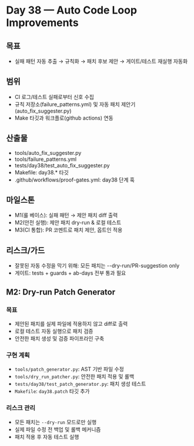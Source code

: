 # Day 38 — Auto Code Loop Improvements

## 목표
- 실패 패턴 자동 추출 → 규칙화 → 패치 후보 제안 → 게이트/테스트 재실행 자동화

## 범위
- CI 로그/테스트 실패로부터 신호 수집
- 규칙 저장소(failure_patterns.yml) 및 자동 패치 제안기(auto_fix_suggester.py)
- Make 타깃과 워크플로(github actions) 연동

## 산출물
- tools/auto_fix_suggester.py
- tools/failure_patterns.yml
- tests/day38/test_auto_fix_suggester.py
- Makefile: day38.* 타깃
- .github/workflows/proof-gates.yml: day38 단계 훅

## 마일스톤
- M1(룰 베이스): 실패 패턴 → 제안 패치 diff 출력
- M2(안전 실행): 제안 패치 dry-run & 로컬 테스트
- M3(CI 통합): PR 코멘트로 패치 제안, 옵트인 적용

## 리스크/가드
- 잘못된 자동 수정을 막기 위해: 모든 패치는 --dry-run/PR-suggestion only
- 게이트: tests + guards + ab-days 전부 통과 필요

## M2: Dry-run Patch Generator

### 목표
- 제안된 패치를 실제 파일에 적용하지 않고 diff로 출력
- 로컬 테스트 자동 실행으로 패치 검증
- 안전한 패치 생성 및 검증 파이프라인 구축

### 구현 계획
- `tools/patch_generator.py`: AST 기반 파일 수정
- `tools/dry_run_patcher.py`: 안전한 패치 적용 및 롤백
- `tests/day38/test_patch_generator.py`: 패치 생성 테스트
- `Makefile`: `day38.patch` 타깃 추가

### 리스크 관리
- 모든 패치는 `--dry-run` 모드로만 실행
- 실제 파일 수정 전 백업 및 롤백 메커니즘
- 패치 적용 후 자동 테스트 실행


